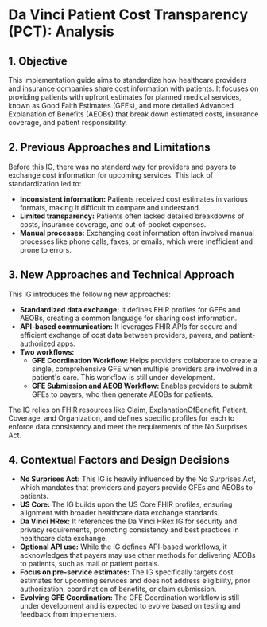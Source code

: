 # Da Vinci Patient Cost Transparency (PCT): Analysis

## 1. Objective

This implementation guide aims to standardize how healthcare providers and insurance companies share cost information with patients. It focuses on providing patients with upfront estimates for planned medical services, known as Good Faith Estimates (GFEs), and more detailed Advanced Explanation of Benefits (AEOBs) that break down estimated costs, insurance coverage, and patient responsibility.

## 2. Previous Approaches and Limitations

Before this IG, there was no standard way for providers and payers to exchange cost information for upcoming services. This lack of standardization led to:

* **Inconsistent information:** Patients received cost estimates in various formats, making it difficult to compare and understand.
* **Limited transparency:** Patients often lacked detailed breakdowns of costs, insurance coverage, and out-of-pocket expenses.
* **Manual processes:** Exchanging cost information often involved manual processes like phone calls, faxes, or emails, which were inefficient and prone to errors.

## 3. New Approaches and Technical Approach

This IG introduces the following new approaches:

* **Standardized data exchange:** It defines FHIR profiles for GFEs and AEOBs, creating a common language for sharing cost information. 
* **API-based communication:** It leverages FHIR APIs for secure and efficient exchange of cost data between providers, payers, and patient-authorized apps.
* **Two workflows:**
    * **GFE Coordination Workflow:**  Helps providers collaborate to create a single, comprehensive GFE when multiple providers are involved in a patient's care. This workflow is still under development.
    * **GFE Submission and AEOB Workflow:**  Enables providers to submit GFEs to payers, who then generate AEOBs for patients. 

The IG relies on FHIR resources like Claim, ExplanationOfBenefit, Patient, Coverage, and Organization, and defines specific profiles for each to enforce data consistency and meet the requirements of the No Surprises Act.

## 4. Contextual Factors and Design Decisions

* **No Surprises Act:** This IG is heavily influenced by the No Surprises Act, which mandates that providers and payers provide GFEs and AEOBs to patients.
* **US Core:** The IG builds upon the US Core FHIR profiles, ensuring alignment with broader healthcare data exchange standards.
* **Da Vinci HRex:** It references the Da Vinci HRex IG for security and privacy requirements, promoting consistency and best practices in healthcare data exchange.
* **Optional API use:** While the IG defines API-based workflows, it acknowledges that payers may use other methods for delivering AEOBs to patients, such as mail or patient portals.
* **Focus on pre-service estimates:** The IG specifically targets cost estimates for upcoming services and does not address eligibility, prior authorization, coordination of benefits, or claim submission.
* **Evolving GFE Coordination:** The GFE Coordination workflow is still under development and is expected to evolve based on testing and feedback from implementers. 
